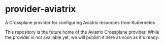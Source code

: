 # provider-aviatrix
A Crossplane provider for configuring Aviatrix resources from Kubernetes

This repository is the future home of the Aviatrix Crossplane provider.  While the provider is not available yet, we will publish it here as soon as it's ready.
